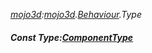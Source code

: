 _[mojo3d](../../modules/mojo3d/mojo3d-module.md):[mojo3d](../../modules/mojo3d/mojo3d-module.md).[Behaviour](../../modules/mojo3d/mojo3d-behaviour.md).Type_
##### Const Type:[ComponentType](../../modules/mojo3d/mojo3d-componenttype.md)
